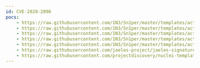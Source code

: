 ```yaml
---
id: CVE-2020-2096
pocs:
    - https://raw.githubusercontent.com/1N3/Sn1per/master/templates/active/CVE-2020-2096_-_Jenkins_Gitlab_Hook_XSS.sh
    - https://raw.githubusercontent.com/1N3/Sn1per/master/templates/active/CVE-2020-2096_Jenkins_Gitlab_XSS_1.sh
    - https://raw.githubusercontent.com/1N3/Sn1per/master/templates/active/CVE-2020-2096_Jenkins_Gitlab_XSS_2.sh
    - https://raw.githubusercontent.com/1N3/Sn1per/master/templates/active/CVE-2020-2096_Jenkins_Gitlab_XSS_3.sh
    - https://raw.githubusercontent.com/1N3/Sn1per/master/templates/active/CVE-2020-2096_Jenkins_Gitlab_XSS_4.sh
    - https://raw.githubusercontent.com/jaeles-project/jaeles-signatures/master/cves/jenkins-gitlab-xss-cve-2020-2096.yaml
    - https://raw.githubusercontent.com/projectdiscovery/nuclei-templates/master/cves/CVE-2020-2096.yaml
---
```

